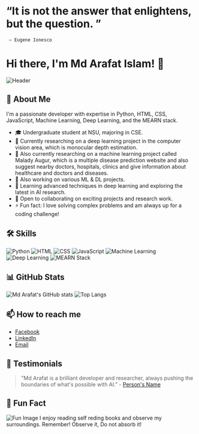 # “It is not the answer that enlightens, but the question. ”
     ― Eugene Ionesco
     
# Hi there, I'm Md Arafat Islam! 👋

![Header]("https://miro.medium.com/max/1360/0*7Q3yvSIv_t0ioJ-Z.gif")

## 🚀 About Me
I'm a passionate developer with expertise in Python, HTML, CSS, JavaScript, Machine Learning, Deep Learning, and the MEARN stack.

- 🎓 Undergraduate student at NSU, majoring in CSE.
- 🔭 Currently researching on a deep learning project in the computer vision area, which is monocular depth estimation.
- 🔭 Also currently researching on a machine learning project called Malady Augur, which is a multiple disease prediction website and also suggest nearby doctors, hospitals, clinics and give information about healthcare and doctors and diseases.
- 🔭 Also working on various ML & DL projects.
- 🌱 Learning advanced techniques in deep learning and exploring the latest in AI research.
- 👯 Open to collaborating on exciting projects and research work.
- ⚡ Fun fact: I love solving complex problems and am always up for a coding challenge!

## 🛠 Skills

![Python](https://img.shields.io/badge/Python-3776AB?style=for-the-badge&logo=python&logoColor=white)
![HTML](https://img.shields.io/badge/HTML5-E34F26?style=for-the-badge&logo=html5&logoColor=white)
![CSS](https://img.shields.io/badge/CSS3-1572B6?style=for-the-badge&logo=css3&logoColor=white)
![JavaScript](https://img.shields.io/badge/JavaScript-F7DF1E?style=for-the-badge&logo=javascript&logoColor=black)
![Machine Learning](https://img.shields.io/badge/Machine%20Learning-0769AD?style=for-the-badge&logo=tensorflow&logoColor=white)
![Deep Learning](https://img.shields.io/badge/Deep%20Learning-FF6F00?style=for-the-badge&logo=pytorch&logoColor=white)
![MEARN Stack](https://img.shields.io/badge/MEARN%20Stack-339933?style=for-the-badge&logo=node.js&logoColor=white)

## 📊 GitHub Stats

![Md Arafat's GitHub stats](https://github-readme-stats.vercel.app/api?username=your-username&show_icons=true&theme=radical)
![Top Langs](https://github-readme-stats.vercel.app/api/top-langs/?username=your-username&layout=compact&theme=radical)

## 📫 How to reach me
- [Facebook](https://www.facebook.com/arafat.islam.1804/)
- [LinkedIn](https://www.linkedin.com/in/md-arafat-islam/)
- [Email](mailto:ti2431267@gmail.com)


## 🌟 Testimonials
> "Md Arafat is a brilliant developer and researcher, always pushing the boundaries of what's possible with AI." - [Person's Name](https://www.linkedin.com/in/person-profile)

## 🧩 Fun Fact
![Fun Image](https://wallpapers.com/images/featured-full/funny-coding-9ohy28iermnslcfx.jpg)
I enjoy reading self reding books and observe my surroundings.
Remember! Observe it, Do not absorb it!
